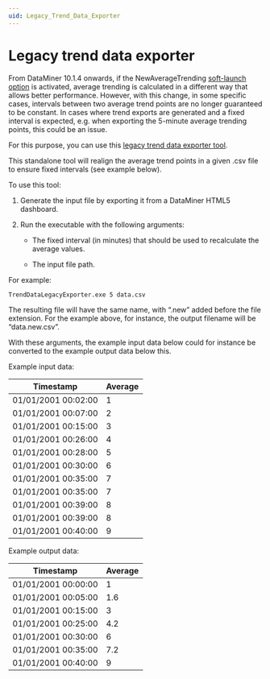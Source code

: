 ```yaml
---
uid: Legacy_Trend_Data_Exporter
---
```


# Legacy trend data exporter

From DataMiner 10.1.4 onwards, if the NewAverageTrending [soft-launch option](xref:SoftLaunchOptions) is activated, average trending is calculated in a different way that allows better performance. However, with this change, in some specific cases, intervals between two average trend points are no longer guaranteed to be constant. In cases where trend exports are generated and a fixed interval is expected, e.g. when exporting the 5-minute average trending points, this could be an issue.

For this purpose, you can use this [legacy trend data exporter tool](https://community.dataminer.services/download/legacy-trend-data-exporter/).

This standalone tool will realign the average trend points in a given .csv file to ensure fixed intervals (see example below).

To use this tool:

1. Generate the input file by exporting it from a DataMiner HTML5 dashboard.

1. Run the executable with the following arguments:

   - The fixed interval (in minutes) that should be used to recalculate the average values.

   - The input file path.

For example:

`TrendDataLegacyExporter.exe 5 data.csv`

The resulting file will have the same name, with “.new” added before the file extension. For the example above, for instance, the output filename will be “data.new.csv”.

With these arguments, the example input data below could for instance be converted to the example output data below this.

Example input data:

| **Timestamp** | **Average** |
|---------------|-------------|
| 01/01/2001 00:02:00 | 1 |
| 01/01/2001 00:07:00 | 2 |
| 01/01/2001 00:15:00 | 3 |
| 01/01/2001 00:26:00 | 4 |
| 01/01/2001 00:28:00 | 5 |
| 01/01/2001 00:30:00 | 6 |
| 01/01/2001 00:35:00 | 7 |
| 01/01/2001 00:35:00 | 7 |
| 01/01/2001 00:39:00 | 8 |
| 01/01/2001 00:39:00 | 8 |
| 01/01/2001 00:40:00 | 9 |

Example output data:

| **Timestamp** | **Average** |
|--|--|
| 01/01/2001 00:00:00 | 1 |
| 01/01/2001 00:05:00 | 1.6 |
| 01/01/2001 00:15:00 | 3 |
| 01/01/2001 00:25:00 | 4.2 |
| 01/01/2001 00:30:00 | 6 |
| 01/01/2001 00:35:00 | 7.2 |
| 01/01/2001 00:40:00 | 9 |
